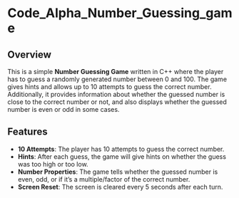 # Code_Alpha_Number_Guessing_game

## Overview

This is a simple **Number Guessing Game** written in C++ where the player has to guess a randomly generated number between 0 and 100. The game gives hints and allows up to 10 attempts to guess the correct number. Additionally, it provides information about whether the guessed number is close to the correct number or not, and also displays whether the guessed number is even or odd in some cases.

## Features

- **10 Attempts**: The player has 10 attempts to guess the correct number.
- **Hints**: After each guess, the game will give hints on whether the guess was too high or too low.
- **Number Properties**: The game tells whether the guessed number is even, odd, or if it’s a multiple/factor of the correct number.
- **Screen Reset**: The screen is cleared every 5 seconds after each turn.
